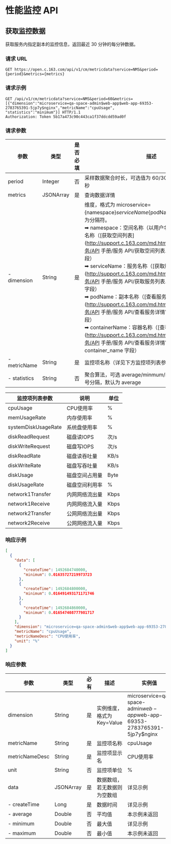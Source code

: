 # 性能监控 API

## 获取监控数据

获取服务内指定副本的监控信息，返回最近 30 分钟的每分钟数据。

### 请求 URL

`GET https://open.c.163.com/api/v1/cm/metricdata?service=NMS&period={period}&metrics={metrics}`

### 请求示例

```http
GET /api/v1/cm/metricdata?service=NMS&period=60&metrics=[{"dimension":"microservice=qa-space-admin$web-app$web-app-69353-2783765391-5jp7y$nginx","metricName":"cpuUsage", "statistics":"minimum"}] HTTP/1.1
Authorization: Token 5b17a473c90c443ca1f37ddcdd59ad0f
```

### 请求参数

|     参数     |    类型   | 是否必填 |                                                       描述                                                       |                                  示例值                                  |
|--------------|-----------|----------|------------------------------------------------------------------------------------------------------------------|--------------------------------------------------------------------------|
| period       | Integer   | 否       | 采样数据聚合时长，可选值为 60/300，单位秒，默认 30 秒                                                            | 60                                                                       |
| metrics      | JSONArray | 是       | 查询数据详情                                                                                                     |                                                                          |
| - dimension  | String    | 是       | 维度，格式为 microservice={namespace}${serviceName}${podName}${containerName}，$ 为分隔符。<br>➡ namespace：空间名称（以用户名结尾），不是空间显示名称（[获取空间列表](http://support.c.163.com/md.html#!计算服务/容器服务/API 手册/服务 API/获取空间列表.md) - namespace 字段）<br>➡ serviceName：服务名称（[获取服务列表](http://support.c.163.com/md.html#!计算服务/容器服务/API 手册/服务 API/获取服务列表.md) - service_name 字段）<br> ➡ podName：副本名称（[查看服务详情 V2](http://support.c.163.com/md.html#!计算服务/容器服务/API 手册/服务 API/查看服务详情V2.md) - replicas 字段）<br>➡ containerName：容器名称（[查看服务详情 V2](http://support.c.163.com/md.html#!计算服务/容器服务/API 手册/服务 API/查看服务详情V2.md) - container_name 字段）| microservice=qa-space-admin$web-app$web-app-69353-2783765391-5jp7y$nginx |
| - metricName | String    | 是       | 监控项名称（详见下方监控项列表参数）                                                                             | cpuUsage                                                                 |
| - statistics | String    | 否       | 聚合算法，可选 average/minmum/maximum，多个以逗号分隔，默认为 average                                            | minimum                                                                  |

|   监控项列表参数    |      说明      | 单位 |
|---------------------|----------------|------|
| cpuUsage            | CPU使用率      | %    |
| memUsageRate        | 内存使用率     | %    |
| systemDiskUsageRate | 系统盘使用率   | %    |
| diskReadRequest     | 磁盘读IOPS     | 次/s |
| diskWriteRequest    | 磁盘写IOPS     | 次/s |
| diskReadRate        | 磁盘读吞吐量   | KB/s |
| diskWriteRate       | 磁盘写吞吐量   | KB/s |
| diskUsage           | 磁盘空间占用量 | Byte |
| diskUsageRate       | 磁盘空间利用率 | %    |
| network1Transfer    | 内网网络流出量 | Kbps |
| network1Receive     | 内网网络流入量 | Kbps |
| network2Transfer    | 公网网络流出量 | Kbps |
| network2Receive     | 公网网络流入量 | Kbps |




### 响应示例

```json
[
  {
    "data": [
      {
        "createTime": 1492684740000,
        "minimum": 0.01635727219973723
      },
      {
        "createTime": 1492684800000,
        "minimum": 0.016491493171171746
      },
      {
        "createTime": 1492684860000,
        "minimum": 0.016547408777981717
      }
    ],
    "dimension": "microservice=qa-space-admin$web-app$web-app-69353-2783765391-5jp7y$nginx",
    "metricName": "cpuUsage",
    "metricNameDesc": "CPU使用率",
    "unit": "%"
  }
]
```
    
### 响应参数

|      参数      |    类型   | 必有 |             描述             |                                  实例值                                  |
|----------------|-----------|------|------------------------------|--------------------------------------------------------------------------|
| dimension      | String    | 是   | 实例维度，格式为 Key=Value   | microservice=qa-space-admin$web-app$web-app-69353-2783765391-5jp7y$nginx |
| metricName     | String    | 是   | 监控项名称                   | cpuUsage                                                                 |
| metricNameDesc | String    | 是   | 监控项显示名                 | CPU使用率                                                                |
| unit           | String    | 否   | 监控项单位                   | %                                                                        |
| data           | JSONArray | 是   | 数据数组，若无数据则为空数组 | 详见示例                                                                 |
| - createTime   | Long      | 是   | 数据时间                     | 详见示例                                                                 |
| - average      | Double    | 否   | 平均值                       | 本示例未返回                                                             |
| - minimum      | Double    | 否   | 最大值                       | 详见示例                                                                 |
| - maximum      | Double    | 否   | 最小值                       | 本示例未返回                                                             |




